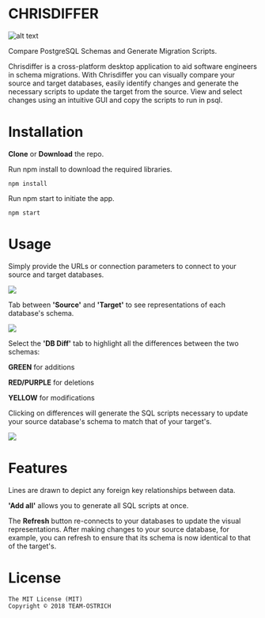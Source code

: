 # CHRISDIFFER

![alt text](https://drive.google.com/uc?export=view&id=1IVS_33Ow-s8luwaqXJ_CkztKu5xjPffK)

Compare PostgreSQL Schemas and Generate Migration Scripts.

Chrisdiffer is a cross-platform desktop application to aid software engineers in schema migrations. With Chrisdiffer you can visually compare your source and target databases, easily identify changes and generate the necessary scripts to update the target from the source. View and select changes using an intuitive GUI and copy the scripts to run in psql.


# Installation

**Clone** or **Download** the repo.

Run npm install to download the required libraries.

```
npm install
```

Run npm start to initiate the app.

```
npm start
```

# Usage

Simply provide the URLs or connection parameters to connect to your source and target databases. 

![](chisdiffer1.gif)

Tab between **'Source'** and **'Target'** to see representations of each database's schema.

![](chrisdiffer2.gif)

Select the **'DB Diff'** tab to highlight all the differences between the two schemas:

**GREEN** for additions

**RED/PURPLE** for deletions

**YELLOW** for modifications

Clicking on differences will generate the SQL scripts necessary to update your source database's schema to match that of your target's. 

![](chrisdiffer1.gif)


# Features

Lines are drawn to depict any foreign key relationships between data.

**'Add all'** allows you to generate all SQL scripts at once.

The **Refresh** button re-connects to your databases to update the visual representations. After making changes to your source database, for example, you can refresh to ensure that its schema is now identical to that of the target's.

# License
```
The MIT License (MIT)
Copyright © 2018 TEAM-OSTRICH

```
